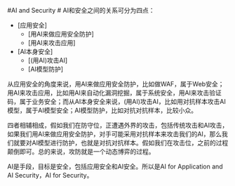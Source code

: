 #AI and Security #
AI和安全之间的关系可分为四点：
- [应用安全]
	- [用AI来做应用安全防护]
	- [用AI来攻击应用]
- [AI本身安全]
	- [(用AI)攻击AI]
	- [AI模型防护]
	
从应用安全的角度来说，用AI来做应用安全防护，比如做WAF，属于Web安全；用AI来攻击应用，比如用AI来自动化漏洞挖掘，属于系统安全，用AI来攻击验证码，属于业务安全；而从AI本身安全来说，(用AI)攻击AI，比如用对抗样本攻击AI模型，属于AI模型安全；AI模型防护，比如对抗对抗样本，比较小众。

四者相辅相成，假如我们在防守位，正遭遇外界的攻击，包括传统攻击和AI攻击，如果我们用AI来做应用安全防护，对手可能采用对抗样本来攻击我们的AI，那么我们就要对AI模型进行防护，也就是对抗对抗样本。假如我们在攻击位，之前的过程颠倒即可。总的来说，攻防就是一个动态博弈的过程。

AI是手段，目标是安全，包括应用安全和AI安全。所以是AI for Application and AI Security，AI for Security。








